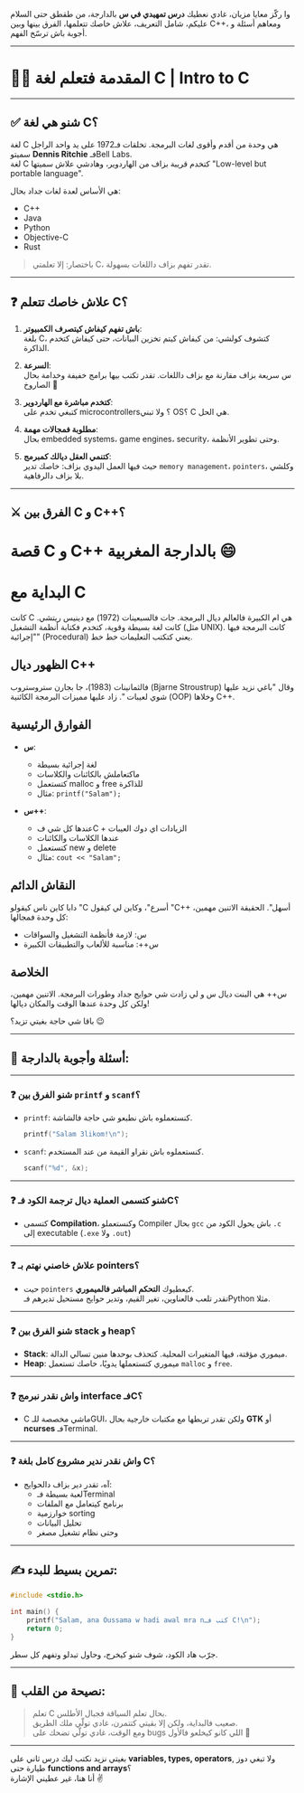 
وا ركّز معايا مزيان، غادي نعطيك **درس تمهيدي في س** بالدارجة، من طقطق حتى السلام عليكم، شامل التعريف، علاش خاصك تتعلمها، الفرق بينها وبين C++، ومعاهم أسئلة و أجوبة باش ترسّخ الفهم.  

---

# 🧑‍🏫 **المقدمة فتعلم لغة C | Intro to C**

---
## ✅ شنو هي لغة C؟

لغة C هي وحدة من أقدم وأقوى لغات البرمجة. تخلقات فـ1972 على يد واحد الراجل سميتو **Dennis Ritchie** فـBell Labs.  
لغة C كتخدم قريبة بزاف من الهاردوير، وهادشي علاش سميتها "Low-level but portable language".

هي الأساس لعدة لغات جداد بحال:  
- C++  
- Java  
- Python  
- Objective-C  
- Rust  

> باختصار: إلا تعلمتي C، تقدر تفهم بزاف داللغات بسهولة.

---

## ❓ علاش خاصك تتعلم C؟

1. **باش تفهم كيفاش كيتصرف الكمبيوتر**:  
   بلغة C، كتشوف كولشي: من كيفاش كيتم تخزين البيانات، حتى كيفاش كتخدم الذاكرة.

2. **السرعة**:  
   س  سريعة بزاف مقارنة مع بزاف داللغات. تقدر تكتب بيها برامج خفيفة وخدامة بحال الصاروخ 🚀

3. **كتخدم مباشرة مع الهاردوير**:  
   كتبغي تخدم على microcontrollers؟ ولا تبني OS؟ C هي الحل.

4. **مطلوبة فمجالات مهمة**:  
   بحال embedded systems، game engines، security، وحتى تطوير الأنظمة.

5. **كتنمي العقل ديالك كمبرمج**:  
   حيث فيها العمل اليدوي بزاف: خاصك تدير `memory management`، `pointers`، وكلشي بلا بزاف دالرفاهية.

---

## ⚔️ الفرق بين C و C++؟
# قصة C و C++ بالدارجة المغربية 😄
# البداية مع C
كانت C هي ام الكبيرة فالعالم ديال البرمجة. جات فالسبعينات (1972) مع دينيس ريتشي. كانت لغة بسيطة وقوية، كتخدم فكتابة أنظمة التشغيل (مثل UNIX). كانت البرمجة فيها "إجرائية" (Procedural) يعني كتكتب التعليمات خط خط.
## الظهور ديال C++
فالثمانينات (1983)، جا بجارن ستروستروب (Bjarne Stroustrup) وقال "باغي نزيد عليها شوي لعيبات ". زاد عليها مميزات البرمجة الكائنية (OOP) وخلاها C++.

## الفوارق الرئيسية
- **س**: 
  - لغة إجرائية بسيطة
  - ماكتعاملش بالكائنات والكلاسات
  - كتستعمل malloc و free للذاكرة
  - مثال: `printf("Salam");`

- **س++**:
  - عندها كل شي فC + الزيادات اي دوك العيبات 
  - عندها الكلاسات والكائنات
  - كتستعمل new و delete
  - مثال: `cout << "Salam";`

## النقاش الدائم
دابا كاين ناس كيقولو "C أسرع"، وكاين لي كيقول "C++ أسهل". الحقيقة الاتنين مهمين، كل وحدة فمجالها:
- س: لازمة فأنظمة التشغيل والسواقات
- س++: مناسبة للألعاب والتطبيقات الكبيرة

## الخلاصة
  س++ هي البنت ديال س و لي زادت شي حوايج جداد  وطورات البرمجة. الاتنين مهمين، ولكن كل وحدة عندها الوقت والمكان ديالها!

باقا شي حاجة بغيتي تزيد؟ 😉




---

## 🧠 أسئلة وأجوبة بالدارجة:

---

### ❓ شنو الفرق بين `printf` و `scanf`؟

- `printf`: كنستعملوه باش نطبعو شي حاجة فالشاشة.  
  ```c
  printf("Salam 3likom!\n");
  ```
- `scanf`: كنستعملوه باش نقراو القيمة من عند المستخدم.  
  ```c
  scanf("%d", &x);
  ```

---

### ❓ شنو كتسمى العملية ديال ترجمة الكود فـC؟

- كتسمى **Compilation**، وكنستعملو Compiler بحال `gcc` باش يحول الكود من `.c` إلى executable (`.exe` ولا `.out`)

---

### ❓ علاش خاصني نهتم بـ pointers؟

- حيت `pointers` كيعطيوك **التحكم المباشر فالميموري**.  
  تقدر تلعب فالعناوين، تغير القيم، وتدير حوايج مستحيل تديرهم فـPython مثلا.

---

### ❓ شنو الفرق بين stack و heap؟

- **Stack**: ميموري مؤقتة، فيها المتغيرات المحلية. كتحذف بوحدها منين تسالي الدالة.  
- **Heap**: ميموري كتستعملها يدويًا، خاصك تستعمل `malloc` و `free`.

---

### ❓ واش نقدر نبرمج interface فـC؟

- C ماشي مخصصة للـGUI، ولكن تقدر تربطها مع مكتبات خارجية بحال **GTK** أو **ncurses** فـTerminal.

---

### ❓ واش نقدر ندير مشروع كامل بلغة C؟

- آه، تقدر دير بزاف دالحوايج:  
  - لعبة بسيطة فـTerminal  
  - برنامج كيتعامل مع الملفات  
  - خوارزمية sorting  
  - تحليل البيانات  
  - وحتى نظام تشغيل مصغر

---

## ✍️ تمرين بسيط للبدء:

```c
#include <stdio.h>

int main() {
    printf("Salam, ana Oussama w hadi awal mra nكتب فـ C!\n");
    return 0;
}
```

جرّب هاد الكود، شوف شنو كيخرج، وحاول تبدلو وتفهم كل سطر.

---

## 📌 نصيحة من القلب:

> تعلم C بحال تعلم السياقة فجبال الأطلس.  
> صعيب فالبداية، ولكن إلا بقيتي كتتمرن، غادي تولّي ملك الطريق.  
> ومع الوقت، غادي تولّي تضحك على bugs اللي كانو كيخلعو فالأول 💪

---

بغيتي نزيد نكتب ليك درس ثاني على **variables, types, operators**, ولا تبغي دوز طيارة حتى **functions and arrays**؟  
أنا هنا، غير عطيني الإشارة ✌️

